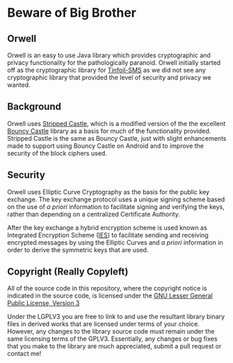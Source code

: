 Beware of Big Brother
==============================

Orwell
------------------------------

Orwell is an easy to use Java library which provides cryptographic and privacy 
functionality for the pathologically paranoid. Orwell initially started off as
the cryptographic library for [Tinfoil-SMS](https://github.com/tinfoilhat/tinfoil-sms)
as we did not see any cryptographic library that provided the level of security and 
privacy we wanted.


Background
------------------------------

Orwell uses [Stripped Castle](https://github.com/gnu-user/strippedcastle), which is 
a modified version of the the excellent [Bouncy Castle](http://www.bouncycastle.org/java.html) 
library as a basis for much of the functionality provided. Stripped Castle is the same as
Bouncy Castle, just with slight enhancements made to support using Bouncy Castle on Android and
to improve the security of the block ciphers used.


Security
------------------------------

Orwell uses Elliptic Curve Cryptography as the basis for the public key exchange. The
key exchange protocol uses a unique signing scheme based on the use of *a priori*
information to facilitate signing and verifying the keys, rather than depending on a 
centralized Certificate Authority.

After the key exchange a hybrid encryption scheme is used known as Integrated Encryption
Scheme ([IES](http://en.wikipedia.org/wiki/Integrated_Encryption_Scheme)) to facilitate 
sending and receiving encrypted messages by using the Elliptic Curves and *a priori* 
information in order to derive the symmetric keys that are used. 


Copyright (Really Copyleft)
---------------------------

All of the source code in this repository, where the copyright notice is indicated in the source
code, is licensed under the [GNU Lesser General Public License, Version 3](http://www.gnu.org/licenses/lgpl.html)


Under the LGPLV3 you are free to link to and use the resultant library binary files in derived works
that are licensed under terms of your choice. However, any changes to the library source code must
remain under the same licensing terms of the GPLV3. Essentially, any changes or bug fixes that you 
make to the library are much appreciated, submit a pull request or contact me!